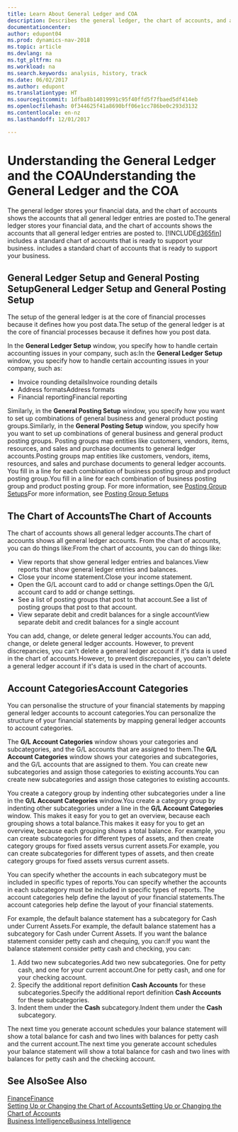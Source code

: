 ```yaml
---
title: Learn About General Ledger and COA
description: Describes the general ledger, the chart of accounts, and account categories.
documentationcenter: 
author: edupont04
ms.prod: dynamics-nav-2018
ms.topic: article
ms.devlang: na
ms.tgt_pltfrm: na
ms.workload: na
ms.search.keywords: analysis, history, track
ms.date: 06/02/2017
ms.author: edupont
ms.translationtype: HT
ms.sourcegitcommit: 1dfba8b14019991c95f40ffd5f7fbaed5df414eb
ms.openlocfilehash: 0f344625f41a8690bff06e1cc786be0c293d3132
ms.contentlocale: en-nz
ms.lasthandoff: 12/01/2017

---
```

# <a name="understanding-the-general-ledger-and-the-coa"></a><span data-ttu-id="e4afb-103">Understanding the General Ledger and the COA</span><span class="sxs-lookup"><span data-stu-id="e4afb-103">Understanding the General Ledger and the COA</span></span>
<span data-ttu-id="e4afb-104">The general ledger stores your financial data, and the chart of accounts shows the accounts that all general ledger entries are posted to.</span><span class="sxs-lookup"><span data-stu-id="e4afb-104">The general ledger stores your financial data, and the chart of accounts shows the accounts that all general ledger entries are posted to.</span></span> [!INCLUDE[d365fin](includes/d365fin_md.md)]<span data-ttu-id="e4afb-105"> includes a standard chart of accounts that is ready to support your business.</span><span class="sxs-lookup"><span data-stu-id="e4afb-105"> includes a standard chart of accounts that is ready to support your business.</span></span>

## <a name="general-ledger-setup-and-general-posting-setup"></a><span data-ttu-id="e4afb-106">General Ledger Setup and General Posting Setup</span><span class="sxs-lookup"><span data-stu-id="e4afb-106">General Ledger Setup and General Posting Setup</span></span>
<span data-ttu-id="e4afb-107">The setup of the general ledger is at the core of financial processes because it defines how you post data.</span><span class="sxs-lookup"><span data-stu-id="e4afb-107">The setup of the general ledger is at the core of financial processes because it defines how you post data.</span></span>  

<span data-ttu-id="e4afb-108">In the **General Ledger Setup** window, you specify how to handle certain accounting issues in your company, such as:</span><span class="sxs-lookup"><span data-stu-id="e4afb-108">In the **General Ledger Setup** window, you specify how to handle certain accounting issues in your company, such as:</span></span>  

* <span data-ttu-id="e4afb-109">Invoice rounding details</span><span class="sxs-lookup"><span data-stu-id="e4afb-109">Invoice rounding details</span></span>  
* <span data-ttu-id="e4afb-110">Address formats</span><span class="sxs-lookup"><span data-stu-id="e4afb-110">Address formats</span></span>  
* <span data-ttu-id="e4afb-111">Financial reporting</span><span class="sxs-lookup"><span data-stu-id="e4afb-111">Financial reporting</span></span>  

<span data-ttu-id="e4afb-112">Similarly, in the **General Posting Setup** window, you specify how you want to set up combinations of general business and general product posting groups.</span><span class="sxs-lookup"><span data-stu-id="e4afb-112">Similarly, in the **General Posting Setup** window, you specify how you want to set up combinations of general business and general product posting groups.</span></span> <span data-ttu-id="e4afb-113">Posting groups map entities like customers, vendors, items, resources, and sales and purchase documents to general ledger accounts.</span><span class="sxs-lookup"><span data-stu-id="e4afb-113">Posting groups map entities like customers, vendors, items, resources, and sales and purchase documents to general ledger accounts.</span></span> <span data-ttu-id="e4afb-114">You fill in a line for each combination of business posting group and product posting group.</span><span class="sxs-lookup"><span data-stu-id="e4afb-114">You fill in a line for each combination of business posting group and product posting group.</span></span> <span data-ttu-id="e4afb-115">For more information, see [Posting Group Setups](finance-posting-groups.md)</span><span class="sxs-lookup"><span data-stu-id="e4afb-115">For more information, see [Posting Group Setups](finance-posting-groups.md)</span></span>  

## <a name="the-chart-of-accounts"></a><span data-ttu-id="e4afb-116">The Chart of Accounts</span><span class="sxs-lookup"><span data-stu-id="e4afb-116">The Chart of Accounts</span></span>
<span data-ttu-id="e4afb-117">The chart of accounts shows all general ledger accounts.</span><span class="sxs-lookup"><span data-stu-id="e4afb-117">The chart of accounts shows all general ledger accounts.</span></span> <span data-ttu-id="e4afb-118">From the chart of accounts, you can do things like:</span><span class="sxs-lookup"><span data-stu-id="e4afb-118">From the chart of accounts, you can do things like:</span></span>  

* <span data-ttu-id="e4afb-119">View reports that show general ledger entries and balances.</span><span class="sxs-lookup"><span data-stu-id="e4afb-119">View reports that show general ledger entries and balances.</span></span>  
* <span data-ttu-id="e4afb-120">Close your income statement.</span><span class="sxs-lookup"><span data-stu-id="e4afb-120">Close your income statement.</span></span>  
* <span data-ttu-id="e4afb-121">Open the G/L account card to add or change settings.</span><span class="sxs-lookup"><span data-stu-id="e4afb-121">Open the G/L account card to add or change settings.</span></span>  
* <span data-ttu-id="e4afb-122">See a list of posting groups that post to that account.</span><span class="sxs-lookup"><span data-stu-id="e4afb-122">See a list of posting groups that post to that account.</span></span>
* <span data-ttu-id="e4afb-123">View separate debit and credit balances for a single account</span><span class="sxs-lookup"><span data-stu-id="e4afb-123">View separate debit and credit balances for a single account</span></span>  

<span data-ttu-id="e4afb-124">You can add, change, or delete general ledger accounts.</span><span class="sxs-lookup"><span data-stu-id="e4afb-124">You can add, change, or delete general ledger accounts.</span></span> <span data-ttu-id="e4afb-125">However, to prevent discrepancies, you can't delete a general ledger account if it's data is used in the chart of accounts.</span><span class="sxs-lookup"><span data-stu-id="e4afb-125">However, to prevent discrepancies, you can't delete a general ledger account if it's data is used in the chart of accounts.</span></span>  

## <a name="account-categories"></a><span data-ttu-id="e4afb-126">Account Categories</span><span class="sxs-lookup"><span data-stu-id="e4afb-126">Account Categories</span></span>
<span data-ttu-id="e4afb-127">You can personalise the structure of your financial statements by mapping general ledger accounts to account categories.</span><span class="sxs-lookup"><span data-stu-id="e4afb-127">You can personalize the structure of your financial statements by mapping general ledger accounts to account categories.</span></span>  

<span data-ttu-id="e4afb-128">The **G/L Account Categories** window shows your categories and subcategories, and the G/L accounts that are assigned to them.</span><span class="sxs-lookup"><span data-stu-id="e4afb-128">The **G/L Account Categories** window shows your categories and subcategories, and the G/L accounts that are assigned to them.</span></span> <span data-ttu-id="e4afb-129">You can create new subcategories and assign those categories to existing accounts.</span><span class="sxs-lookup"><span data-stu-id="e4afb-129">You can create new subcategories and assign those categories to existing accounts.</span></span>  

<span data-ttu-id="e4afb-130">You create a category group by indenting other subcategories under a line in the **G/L Account Categories** window.</span><span class="sxs-lookup"><span data-stu-id="e4afb-130">You create a category group by indenting other subcategories under a line in the **G/L Account Categories** window.</span></span> <span data-ttu-id="e4afb-131">This makes it easy for you to get an overview, because each grouping shows a total balance.</span><span class="sxs-lookup"><span data-stu-id="e4afb-131">This makes it easy for you to get an overview, because each grouping shows a total balance.</span></span> <span data-ttu-id="e4afb-132">For example, you can create subcategories for different types of assets, and then create category groups for fixed assets versus current assets.</span><span class="sxs-lookup"><span data-stu-id="e4afb-132">For example, you can create subcategories for different types of assets, and then create category groups for fixed assets versus current assets.</span></span>  

<span data-ttu-id="e4afb-133">You can specify whether the accounts in each subcategory must be included in specific types of reports.</span><span class="sxs-lookup"><span data-stu-id="e4afb-133">You can specify whether the accounts in each subcategory must be included in specific types of reports.</span></span> <span data-ttu-id="e4afb-134">The account categories help define the layout of your financial statements.</span><span class="sxs-lookup"><span data-stu-id="e4afb-134">The account categories help define the layout of your financial statements.</span></span>  

<span data-ttu-id="e4afb-135">For example, the default balance statement has a subcategory for Cash under Current Assets.</span><span class="sxs-lookup"><span data-stu-id="e4afb-135">For example, the default balance statement has a subcategory for Cash under Current Assets.</span></span> <span data-ttu-id="e4afb-136">If you want the balance statement consider petty cash and chequing, you can:</span><span class="sxs-lookup"><span data-stu-id="e4afb-136">If you want the balance statement consider petty cash and checking, you can:</span></span>  

1. <span data-ttu-id="e4afb-137">Add two new subcategories.</span><span class="sxs-lookup"><span data-stu-id="e4afb-137">Add two new subcategories.</span></span> <span data-ttu-id="e4afb-138">One for petty cash, and one for your current account.</span><span class="sxs-lookup"><span data-stu-id="e4afb-138">One for petty cash, and one for your checking account.</span></span>  
2. <span data-ttu-id="e4afb-139">Specify the additional report definition **Cash Accounts** for these subcategories.</span><span class="sxs-lookup"><span data-stu-id="e4afb-139">Specify the additional report definition **Cash Accounts** for these subcategories.</span></span>  
3. <span data-ttu-id="e4afb-140">Indent them under the **Cash** subcategory.</span><span class="sxs-lookup"><span data-stu-id="e4afb-140">Indent them under the **Cash** subcategory.</span></span>  

<span data-ttu-id="e4afb-141">The next time you generate account schedules your balance statement will show a total balance for cash and two lines with balances for petty cash and the current account.</span><span class="sxs-lookup"><span data-stu-id="e4afb-141">The next time you generate account schedules your balance statement will show a total balance for cash and two lines with balances for petty cash and the checking account.</span></span>  

## <a name="see-also"></a><span data-ttu-id="e4afb-142">See Also</span><span class="sxs-lookup"><span data-stu-id="e4afb-142">See Also</span></span>
[<span data-ttu-id="e4afb-143">Finance</span><span class="sxs-lookup"><span data-stu-id="e4afb-143">Finance</span></span>](finance.md)  
[<span data-ttu-id="e4afb-144">Setting Up or Changing the Chart of Accounts</span><span class="sxs-lookup"><span data-stu-id="e4afb-144">Setting Up or Changing the Chart of Accounts</span></span>](finance-setup-chart-accounts.md)  
[<span data-ttu-id="e4afb-145">Business Intelligence</span><span class="sxs-lookup"><span data-stu-id="e4afb-145">Business Intelligence</span></span>](bi.md)  

